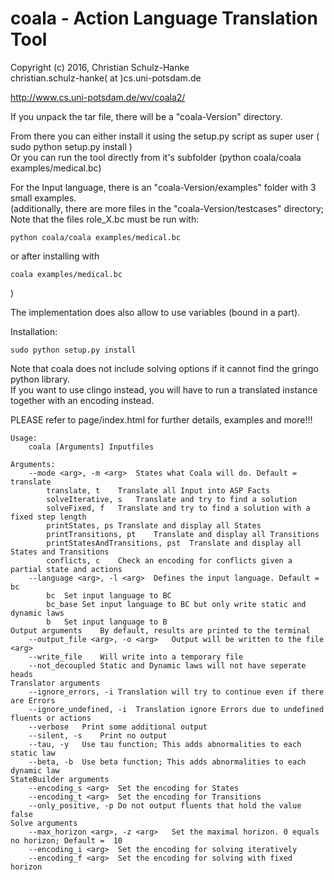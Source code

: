 # coala - Action Language Translation Tool

Copyright (c) 2016, Christian Schulz-Hanke<br>
christian.schulz-hanke( at )cs.uni-potsdam.de

http://www.cs.uni-potsdam.de/wv/coala2/


If you unpack the tar file, there will be a "coala-Version" directory.

From there you can either install it using the setup.py script as super user ( sudo python setup.py install )<br>
Or you can run the tool directly from it's subfolder (python coala/coala examples/medical.bc)

For the Input language, there is an "coala-Version/examples" folder with 3 small examples.<br>
(additionally, there are more files in the "coala-Version/testcases" directory;<br>
Note that the files role_X.bc must be run with:

	python coala/coala examples/medical.bc
	
or after installing with

	coala examples/medical.bc
	
)

The implementation does also allow to use variables (bound in a <where> part).


Installation:

	sudo python setup.py install


Note that coala does not include solving options if it cannot find the gringo python library.<br>
If you want to use clingo instead, you will have to run a translated instance together with an encoding instead.


PLEASE refer to page/index.html for further details, examples and more!!!


```
Usage:
	coala [Arguments] Inputfiles
	
Arguments:
	--mode <arg>, -m <arg>	States what Coala will do. Default =  translate
		translate, t	Translate all Input into ASP Facts
		solveIterative, s	Translate and try to find a solution
		solveFixed, f	Translate and try to find a solution with a fixed step length
		printStates, ps	Translate and display all States
		printTransitions, pt	Translate and display all Transitions
		printStatesAndTransitions, pst	Translate and display all States and Transitions
		conflicts, c	Check an encoding for conflicts given a partial state and actions
	--language <arg>, -l <arg>	Defines the input language. Default =  bc
		bc	Set input language to BC
		bc_base	Set input language to BC but only write static and dynamic laws
		b	Set input language to B
Output arguments	By default, results are printed to the terminal
	--output_file <arg>, -o <arg>	Output will be written to the file <arg>
	--write_file	Will write into a temporary file
	--not_decoupled	Static and Dynamic laws will not have seperate heads
Translator arguments
	--ignore_errors, -i	Translation will try to continue even if there are Errors
	--ignore_undefined, -i	Translation ignore Errors due to undefined fluents or actions
	--verbose	Print some additional output
	--silent, -s	Print no output
	--tau, -y	Use tau function; This adds abnormalities to each static law
	--beta, -b	Use beta function; This adds abnormalities to each dynamic law
StateBuilder arguments
	--encoding_s <arg>	Set the encoding for States
	--encoding_t <arg>	Set the encoding for Transitions
	--only_positive, -p	Do not output fluents that hold the value false
Solve arguments
	--max_horizon <arg>, -z <arg>	Set the maximal horizon. 0 equals no horizon; Default =  10
	--encoding_i <arg>	Set the encoding for solving iteratively
	--encoding_f <arg>	Set the encoding for solving with fixed horizon
```
